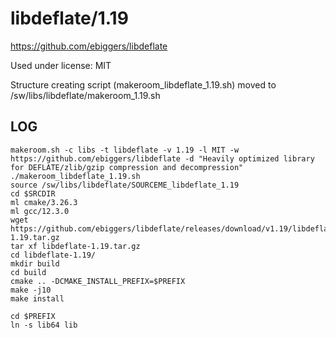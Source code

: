 libdeflate/1.19
===============

<https://github.com/ebiggers/libdeflate>

Used under license:
MIT


Structure creating script (makeroom_libdeflate_1.19.sh) moved to /sw/libs/libdeflate/makeroom_1.19.sh

LOG
---

    makeroom.sh -c libs -t libdeflate -v 1.19 -l MIT -w https://github.com/ebiggers/libdeflate -d "Heavily optimized library for DEFLATE/zlib/gzip compression and decompression"
    ./makeroom_libdeflate_1.19.sh 
    source /sw/libs/libdeflate/SOURCEME_libdeflate_1.19
    cd $SRCDIR
    ml cmake/3.26.3
    ml gcc/12.3.0
    wget https://github.com/ebiggers/libdeflate/releases/download/v1.19/libdeflate-1.19.tar.gz
    tar xf libdeflate-1.19.tar.gz 
    cd libdeflate-1.19/
    mkdir build
    cd build
    cmake .. -DCMAKE_INSTALL_PREFIX=$PREFIX
    make -j10
    make install

    cd $PREFIX
    ln -s lib64 lib

